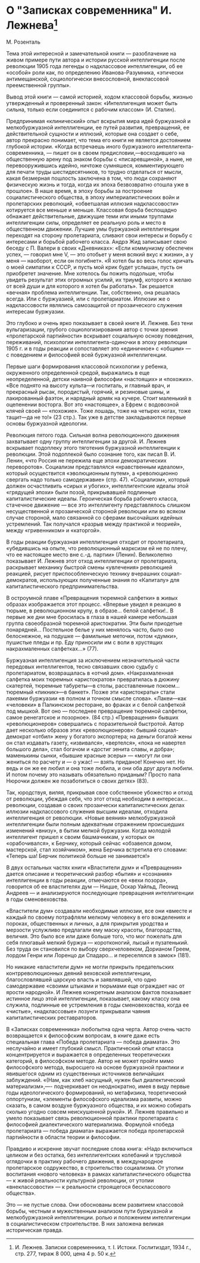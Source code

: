 # О "Записках современника" И. Лежнева[^1]

М. Розенталь

Тема этой интересной и замечательной книги — разоблачение на живом примере пути автора и истории русской интеллигенции после революции 1905 года легенды о надклассовое интеллигенции, об ее «особой» роли как, по определению Иванова-Разумника, «этически антимещанской, социологически внесословной, внеклассовой преемственной группы».

Вывод этой книги — самой историей, ходом классовой борьбы, жизнью утвержденный и проверенный закон: «Интеллигенция может быть сильна, только если соединится с рабочим классом» (И. Сталин).

Предпринимая «клинический» опыт вскрытия мира идей буржуазной и мелкобуржуазной интеллигенции, ее путей развития, превращений, ее действительной сущности и иллюзий, которые она создает о себе, автор прекрасно понимает, что тема его книги не является достоянием глубокой истории. «Когда встречаешь иного буржуазного интеллигента-современника, — пишет он в своем предисловии,—восходившего на общественную арену под знаком борьбы с «писаревщиной», а ныне, не перевооружившись идейно, ничтоже сумняшеся, комментирующего для печати труды шестидесятников, то трудно отделаться от мысли, какая безмерная пошлость заключена в том, что люди сохраняют физическую жизнь и тогда, когда их эпоха безвозвратно отошла уже в прошлое». В наше время, в эпоху борьбы за построение социалистического общества, в эпоху империалистических войн и пролетарских революций, «обветшалая иллюзия надклассовости» котируется все меньше и меньше. Классовая борьба беспощадно обнажает действительные, движущие теми или иными труппами интеллигенции силы, определяет ее реальную роль и место в общественном движении. Лучшие умы буржуазной интеллигенции переходят на сторону пролетариата, сливают свои интересы и борьбу с интересами и борьбой рабочего класса. Андрэ Жид записывает свою беседу с П. Валери в своих «Дневниках»: «Если коммунизму обеспечен успех, — говорил мне V, — это отобьет у меня всякий вкус к жизни», а у меня — наоборот, если он погибнет». «Я хотел бы во весь голос кричать о моей симпатии к СССР, и пусть мой крик будет услышан, пусть он приобретет значение. Мне хотелось бы пожить подольше, чтобы увидеть результат этих огромных усилий, их триумф, которого я желаю от всей души и для которого я хотел бы работать». Так решается «вечная» проблема интеллигенции. Так, собственно, она решалась всегда. Или с буржуазией, или с пролетариатом. Иллюзии же о надклассовости являлись самозащитой от прозаического служения интересам буржуазии.

Это глубоко и очень ярко показывает в своей книге И. Лежнев. Без тени вульгаризации, грубого социологизирования автор с точки зрения «пролетарской партийности» вскрывает социальную основу поведения, переживаний, психологии интеллигента-одиночки в эпоху революции 1905 г. и в годы реакции и сопоставляет это «единичное» с «общим» — с поведением и философией всей буржуазной интеллигенции.

Первые шаги формирования классовой психологии у ребенка, окруженного определенной средой, выражались в еще неопределенной, детски наивной философии «настоящих» и «похожих». «Все поднято на высоту культа—и госпиталь, и главный врач, и прекрасный рысак, породистый, горячий, и резиновые шины, и лакированный фаэтон, и нарядный армяк на кучере. Стоит маленький в оцепенении восторга. Вот это «настоящее», а Ефрем с водовозной клячей своей — «похожие». Тоже лошадь, тоже на четырех ногах, тоже тащит—да не то!» (23 стр.). Так уже в детстве закладываются первые основы буржуазной идеологии.

Революция пятого года. Сильная волна революционного движения захватывает одну группу интеллигенции за другой. И. Лежнев вскрывает подоплеку этого тяготения буржуазной интеллигенции к революции. Этой подоплекой было сознание того, как писал В. И. Ленин, «что Россия не пережила еще эпохи демократических переворотов». Социализм представлялся «нравственным идеалом», который осуществится «эволюционным путем», а «революционно свергать надо только самодержавие» (стр. 47). «Социализм», который должен осчастливить «сирых и убогих», интеллигентские идеалы этой «грядущей эпохи» были позой, прикрывавшей подлинные капиталистические идеалы. Героическая борьба рабочего класса, стачечное движение — все это интеллигенту представлялось слишком несущественной и прозаической стороной революции или во всяком случае стороной, мало связанной со сферами высочайших идейных устремлений. Так получался «разрыв между практикой и теорией», между «гривенником» и «каторгой».

В годы реакции буржуазная интеллигенция отходит от пролетариата, «убедившись на опыте, что революционный марксизм ей не по плечу, что ее настоящее место вне с.-д. партии» (Ленин). Великолепно показывает И. Лежнев этот отход интеллигенции от пролетариата, раскрывает механику быстрой смены «увлечения» революцией реакцией, рисует приспособленческую технику вчерашних социал-демократов, использующих полученные знания по «Капиталу» для капиталистического предпринимательства.

В остроумной плаве «Превращения тюремной салфетки» в живых образах изображается этот процесс. «Впервые увидел я реакцию в тюрьме, в революционном крупу, в образе... белой салфетки!.. В первые же дни мне бросилась в глаза в нашей камере небольшая группа своеобразной тюремной аристократии. Эти были приодетые понарядней... Постельное белье у них менялось часто, было оно белоснежное, на подушке — фамильные меточки, потом «думки», пушистые пледы и пр. Еду приносили им с воли в хрустящих накрахмаленных салфетках...» (77).

Буржуазная интеллигенция за исключением незначительной части передовых интеллигентов, тесно связавших свою судьбу с пролетариатом, возвращалась в «отчий дом». «Накрахмаленная салфетка моих тюремных «аристократов» превратилась в дюжину скатертей, тюремные табуреты—в столы, расставленные покоем... тюремный «пикник»—в банкет». Позже эти «аристократы» стали лакеями буржуазии «в полном и точном смысле слова». «Лакеи—как «человеки» в Палкинском ресторане, во фраках и с белой салфеткой под мышкой. Вот оно — последнее превращение тюремной салфетки, самое ренегатское и позорное». (84 стр.) «Превращения» бывших «революционеров» совершались с поразительной быстротой. Автор дает несколько образов этих «революционеров»: бывший социал-демократ «отбил» жену у богатого экспортера; на деньги богатой жены он стал издавать газету, «извивался», «вертелся», «пока не навертел большого дела», стал богачом и «достиг зенита славы, и добра»; маменькины сынки, «бывшие красные эсеры» — «могут ли они жениться по расчету и — о ужас! — взять приданое! Конечно нет. Но ведь и он же ее любил и она тоже любила, и они оба друг друга любили. И потом почему это называть обязательно приданым? Просто папа Нюрочки должен же позаботиться о своих детях» (83).

Так, юродствуя, виляя, прикрывая свое собственное убожество и отход от революции, убеждая себя, что этот отход необходим в интересах... революции, создавая о своих прозаически капиталистических делах иллюзии надклассового служения высшим идеалам, отходила интеллигенция от революции. «Новые веяния» мелкобуржуазной интеллигенции были полным адекватным отражением происшедших изменений «внизу», в бытии мелкой буржуазии. Когда молодой интеллигент пришел к своим башмачникам, у которых он «орабочивался», к Берчику, который сейчас «обзавелся домом, мастерской, стал хозяйчиком», жена Берчика встретила его словами: «Теперь ша! Берчик политикой больше не занимается!»

В двух остальных частях книги «Властители дум» и «Превращения» дается описание и теоретический разбор «бытия» и «сознания» интеллигенции в годы реакции, отмечаются ее «вехи позора», говорится об ее властителях дум — Ницше, Оскар Уайльд, Леонид Андреев — и анализируются последующие превращения интеллигенции в годы сменовеховства.

«Властители дум» создавали необходимые иллюзии, все они «вместе и каждый по своему потрафляли мелкому человеку в его вожделениях и пороках, общественных и личных, а для прикрытия уродства и мерзости услужливо предлагали ему маску красоты, благородства, величия. Это было все или даже больше того, что мог пожелать для себя плюгавый мелкий буржуа — коротконогий, лысый и пузатенький. Без труда он становился по выбору сверхчеловеком, Дорианом Греем, лордом Генри или Лоренцо ди Спадаро... и переселялся в замок» (181).

Но никакие «властители дум» не могли прикрыть предательских контрреволюционных деяний веховской интеллигенции, благословлявшей царскую власть и заявлявшей, что одно самодержавие «своими штыками и тюрьмами еще ограждает нас от ярости народной». И Лежнев конкретным анализом фактов показывает истинное лицо этой интеллигенции, показывает, какому классу она служила, подлинные ее устремления в годы сменовеховства, когда ее «чистые», «надклассовые» лозунги прикрывали чаяния капиталистических реставраторов.

В «Записках современника» любопытна одна черта. Автор очень часто возвращается к философским вопросам, в книге даже есть специальная глава «Победа пролетариата — победа диамата». Это неслучайно и имеет глубокий смысл. Практический опыт класса концентрируется и выражается в определенных теоретических категорий, в философском методе. Автор не может пройти мимо философского метода, выросшего на основе буржуазной практики и явившегося одним из существенных источников величайших заблуждений. «(Нам, как хлеб насущный, нужен был диалектический материализм»,—- подчеркивает он неоднократно, имея в виду первые годы идеологического формирований, но метафизика, теоретический оппортунизм, «элементы философского идеализма развиты, можно сказать, в самом воздухе буржуазного общества, и их можно собирать сколько угодно совсем неискушенной рукой». И. Лежнев правильно и умело показывает связь революционной практики пролетариата с философией диалектического материализма. Формулой «победа пролетариата — победа диамата» выражается победа пролетарской партийности в области теории и философии.

Правдиво и искренне звучат последние слова книга: «Надо включиться целиком и без остатка, без интеллигентских колебаний и трусливой оглядочки в практику рабочего движения, в международное пролетарское содружество, в строительство социализма. От утопии воспитания «нового человека» в рамках капиталистического общества — к живой реальности культурной революции, от утопии «внеклассовости» — к реальности строящегося бесклассового общества».

Это — не пустые слова. Они обоснованы всем развитием классовой борьбы, честным и мужественным анализом пути буржуазной и мелкобуржуазной интеллигенции. ролью и положением интеллигенции в социалистическом строительстве. В них заложена великая историческая правда.

[^1]: И. Лежнев. Записки современника, т. I. Истоки. Гослитиздат, 1934 г., стр. 277, тираж 8 000, цена 4 р. 50 к.